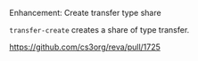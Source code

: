 Enhancement: Create transfer type share

`transfer-create` creates a share of type transfer.

https://github.com/cs3org/reva/pull/1725
